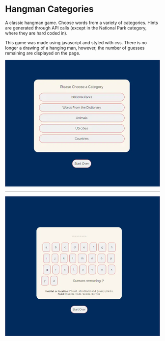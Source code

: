 # Hangman Categories
A classic hangman game. Choose words from a variety of categories.
Hints are generated through API calls (except in the National Park category, where they are hard coded in).

This game was made using javascript and styled with css.
There is no longer a drawing of a hanging man, however, the number of guesses remaining are displayed on the page.

![rendered page](hangman-600.webp)

---

![rendered page](hangman-hint.webp)
